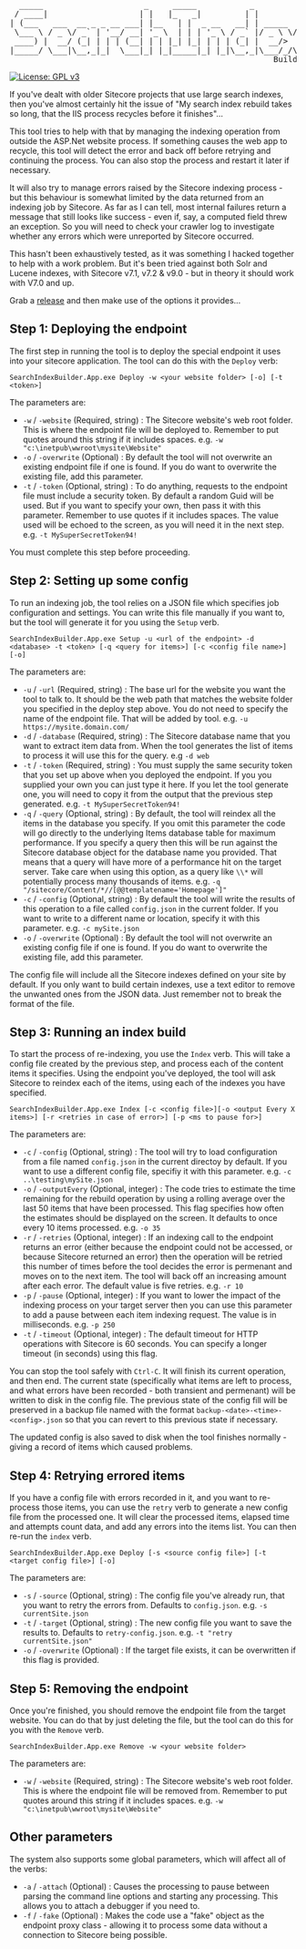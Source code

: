 <pre>
  _____                     _     _____           _
 / ____|                   | |   |_   _|         | |
| (___   ___  __ _ _ __ ___| |__   | |  _ __   __| | _____  _
 \___ \ / _ \/ _` | '__/ __| '_ \  | | | '_ \ / _` |/ _ \ \/ /
 ____) |  __/ (_| | | | (__| | | |_| |_| | | | (_| |  __/>  <
|_____/ \___|\__,_|_|  \___|_| |_|_____|_| |_|\__,_|\___/_/\_\
                                                       Builder
</pre>
[![License: GPL v3](https://img.shields.io/badge/License-GPLv3-blue.svg)](https://www.gnu.org/licenses/gpl-3.0)

If you've dealt with older Sitecore projects that use large search indexes, then you've almost certainly hit the
issue of "My search index rebuild takes so long, that the IIS process recycles before it finishes"...

This tool tries to help with that by managing the indexing operation from outside the ASP.Net website process. If
something causes the web app to recycle, this tool will detect the error and back off before retrying and continuing
the process. You can also stop the process and restart it later if necessary.

It will also try to manage errors raised by the Sitecore indexing process - but this behaviour is somewhat limited
by the data returned from an indexing job by Sitecore. As far as I can tell, most internal failures return a message
that still looks like success - even if, say, a computed field threw an exception. So you will need to check
your crawler log to investigate whether any errors which were unreported by Sitecore occurred.

This hasn't been exhaustively tested, as it was something I hacked together to help with a work problem. But it's been
tried against both Solr and Lucene indexes, with Sitecore v7.1, v7.2 & v9.0 - but in theory it should work with V7.0 and up.

Grab a [release](/jermdavis/SearchIndexBuilder/releases) and then make use of the options it provides...

## Step 1: Deploying the endpoint

The first step in running the tool is to deploy the special endpoint it uses into your sitecore application. The tool can
do this with the `Deploy` verb:

`SearchIndexBuilder.App.exe Deploy -w <your website folder> [-o] [-t <token>]` 

The parameters are:

* `-w` / `-website` (Required, string) : The Sitecore website's web root folder. This is where the endpoint file will be deployed to.
  Remember to put quotes around this string if it includes spaces. e.g. `-w "c:\inetpub\wwroot\mysite\Website"`
* `-o` / `-overwrite` (Optional) : By default the tool will not overwrite an existing endpoint file if one is found. If you do want
  to overwrite the existing file, add this parameter.
* `-t` / `-token` (Optional, string) : To do anything, requests to the endpoint file must include a security token. By default a
  random Guid will be used. But if you want to specify your own, then pass it with this parameter. Remember to use quotes if it includes
  spaces. The value used will be echoed to the screen, as you will need it in the next step. e.g. `-t MySuperSecretToken94!`

You must complete this step before proceeding.

## Step 2: Setting up some config

To run an indexing job, the tool relies on a JSON file which specifies job configuration and settings. You can write this file manually if
you want to, but the tool will generate it for you using the `Setup` verb.

`SearchIndexBuilder.App.exe Setup -u <url of the endpoint> -d <database> -t <token> [-q <query for items>] [-c <config file name>] [-o]`

The parameters are:

* `-u` / `-url` (Required, string) : The base url for the website you want the tool to talk to. It should be the web path that matches the
  website folder you specified in the deploy step above. You do not need to specify the name of the endpoint file. That will be added by
  tool. e.g. `-u https://mysite.domain.com/`
* `-d` / `-database` (Required, string) : The Sitecore database name that you want to extract item data from. When the tool generates the
  list of items to process it will use this for the query. e.g `-d web`
* `-t` / `-token` (Required, string) : You must supply the same security token that you set up above when you deployed the endpoint. If you
  you supplied your own you can just type it here. If you let the tool generate one, you will need to copy it from the output that the
  previous step generated. e.g. `-t MySuperSecretToken94!`
* `-q` / `-query` (Optional, string) : By default, the tool will reindex all the items in the database you specify. If you omit this parameter the code
  will go directly to the underlying Items database table for maximum performance. If you specify a query then this will be run against the Sitecore
  database object for the database name you provided. That means that a query will have more of a performance hit on the target server. Take care when
  using this option, as a query like `\\*` will potentially process many thousands of items. e.g. `-q "/sitecore/Content/*//[@@templatename='Homepage']"`
* `-c` / `-config` (Optional, string) : By default the tool will write the results of this operation to a file called `config.json` in the current folder.
  If you want to write to a different name or location, specify it with this parameter. e.g. `-c mySite.json`
* `-o` / `-overwrite` (Optional) : By default the tool will not overwrite an existing config file if one is found. If you do want
  to overwrite the existing file, add this parameter.

The config file will include all the Sitecore indexes defined on your site by default. If you only want to build certain indexes, use a text editor to
remove the unwanted ones from the JSON data. Just remember not to break the format of the file.

## Step 3: Running an index build

To start the process of re-indexing, you use the `Index` verb. This will take a config file created by the previous step, and process each of the content
items it specifies. Using the endpoint you've deployed, the tool will ask Sitecore to reindex each of the items, using each of the indexes
you have specified. 

`SearchIndexBuilder.App.exe Index [-c <config file>][-o <output Every X items>] [-r <retries in case of error>] [-p <ms to pause for>]`

The parameters are:

* `-c` / `-config` (Optional, string) : The tool will try to load configuration from a file named `config.json` in the current directoy by default. If you want to use
  a different config file, specifiy it with this parameter. e.g. `-c ..\testing\mySite.json`
* `-o` / `-outputEvery` (Optional, integer) : The code tries to estimate the time remaining for the rebuild operation by using a rolling average over the last 50 items that
  have been processed. This flag specifies how often the estimates should be displayed on the screen. It defaults to once every 10 items processed. e.g. `-o 35`
* `-r` / `-retries` (Optional, integer) : If an indexing call to the endpoint returns an error (either because the endpoint could not be accessed, or because Sitecore returned
  an error) then the operation will be retried this number of times before the tool decides the error is permenant and moves on to the next item. The tool will back off an
  increasing amount after each error. The default value is five retries. e.g. `-r 10`
* `-p` / `-pause` (Optional, integer) : If you want to lower the impact of the indexing process on your target server then you can use this
  parameter to add a pause between each item indexing request. The value is in milliseconds. e.g. `-p 250`
* `-t` / `-timeout` (Optional, integer) : The default timeout for HTTP operations with Sitecore is 60 seconds. You can specify a longer timeout (in seconds) using this flag.

You can stop the tool safely with `Ctrl-C`. It will finish its current operation, and then end. The current state (specifically what items are left to process, and what errors
have been recorded - both transient and permenant) will be written to disk in the config file. The previous state of the config fill will be preserved in a backup file named with
the format `backup-<date>-<time>-<config>.json` so that you can revert to this previous state if necessary.

The updated config is also saved to disk when the tool finishes normally - giving a record of items which caused problems.

## Step 4: Retrying errored items

If you have a config file with errors recorded in it, and you want to re-process those items, you can use the `retry` verb to generate a new config file
from the processed one. It will clear the processed items, elapsed time and attempts count data, and add any errors into the items list. You can then re-run
the `index` verb.

`SearchIndexBuilder.App.exe Deploy [-s <source config file>] [-t <target config file>] [-o]` 

The parameters are:

* `-s` / `-source` (Optional, string) : The config file you've already run, that you want to retry the errors from. Defaults to `config.json`. e.g. `-s currentSite.json`
* `-t` / `-target` (Optional, string) : The new config file you want to save the results to. Defaults to `retry-config.json`. e.g. `-t "retry currentSite.json"`
* `-o` / `-overwrite` (Optional) : If the target file exists, it can be overwritten if this flag is provided.

## Step 5: Removing the endpoint

Once you're finished, you should remove the endpoint file from the target website. You can do that by just deleting the file, but the tool
can do this for you with the `Remove` verb.

`SearchIndexBuilder.App.exe Remove -w <your website folder>`

The parameters are:

* `-w` / `-website` (Required, string) : The Sitecore website's web root folder. This is where the endpoint file will be removed from.
  Remember to put quotes around this string if it includes spaces. e.g. `-w "c:\inetpub\wwroot\mysite\Website"`

## Other parameters

The system also supports some global parameters, which will affect all of the verbs:

* `-a` / `-attach` (Optional) : Causes the processing to pause between parsing the command line options and starting any processing.
  This allows you to attach a debugger if you need to.
* `-f` / `-fake` (Optional) : Makes the code use a "fake" object as the endpoint proxy class - allowing it to process some data without a
  connection to Sitecore being possible.
